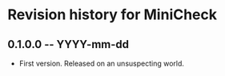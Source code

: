 # Revision history for MiniCheck

## 0.1.0.0 -- YYYY-mm-dd

* First version. Released on an unsuspecting world.
